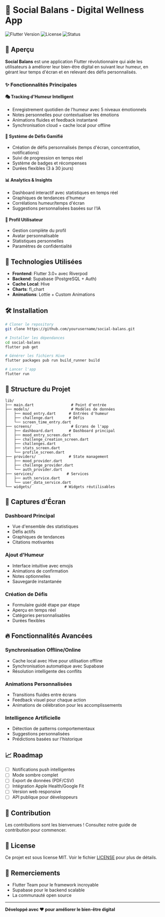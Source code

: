 # 🌟 Social Balans - Digital Wellness App

![Flutter Version](https://img.shields.io/badge/Flutter-3.0+-blue.svg)
![License](https://img.shields.io/badge/license-MIT-green.svg)
![Status](https://img.shields.io/badge/status-beta-yellow.svg)

## 📱 Aperçu

**Social Balans** est une application Flutter révolutionnaire qui aide les utilisateurs à améliorer leur bien-être digital en suivant leur humeur, en gérant leur temps d'écran et en relevant des défis personnalisés.

### ✨ Fonctionnalités Principales

#### 🎭 **Tracking d'Humeur Intelligent**
- Enregistrement quotidien de l'humeur avec 5 niveaux émotionnels
- Notes personnelles pour contextualiser les émotions
- Animations fluides et feedback instantané
- Synchronisation cloud + cache local pour offline

#### 🎯 **Système de Défis Gamifié**
- Création de défis personnalisés (temps d'écran, concentration, notifications)
- Suivi de progression en temps réel
- Système de badges et récompenses
- Durées flexibles (3 à 30 jours)

#### 📊 **Analytics & Insights**
- Dashboard interactif avec statistiques en temps réel
- Graphiques de tendances d'humeur
- Corrélations humeur/temps d'écran
- Suggestions personnalisées basées sur l'IA

#### 👤 **Profil Utilisateur**
- Gestion complète du profil
- Avatar personnalisable
- Statistiques personnelles
- Paramètres de confidentialité

## 🚀 Technologies Utilisées

- **Frontend**: Flutter 3.0+ avec Riverpod
- **Backend**: Supabase (PostgreSQL + Auth)
- **Cache Local**: Hive
- **Charts**: fl_chart
- **Animations**: Lottie + Custom Animations

## 🛠 Installation

```bash
# Cloner le repository
git clone https://github.com/yourusername/social-balans.git

# Installer les dépendances
cd social-balans
flutter pub get

# Générer les fichiers Hive
flutter packages pub run build_runner build

# Lancer l'app
flutter run
```

## 📁 Structure du Projet

```
lib/
├── main.dart                 # Point d'entrée
├── models/                   # Modèles de données
│   ├── mood_entry.dart      # Entrées d'humeur
│   ├── challenge.dart       # Défis
│   └── screen_time_entry.dart
├── screens/                  # Écrans de l'app
│   ├── dashboard.dart       # Dashboard principal
│   ├── mood_entry_screen.dart
│   ├── challenge_creation_screen.dart
│   ├── challenges.dart
│   ├── stats_screen.dart
│   └── profile_screen.dart
├── providers/               # State management
│   ├── mood_provider.dart
│   ├── challenge_provider.dart
│   └── auth_provider.dart
├── services/               # Services
│   ├── auth_service.dart
│   └── user_data_service.dart
└── widgets/               # Widgets réutilisables
```

## 🎨 Captures d'Écran

### Dashboard Principal
- Vue d'ensemble des statistiques
- Défis actifs
- Graphiques de tendances
- Citations motivantes

### Ajout d'Humeur
- Interface intuitive avec emojis
- Animations de confirmation
- Notes optionnelles
- Sauvegarde instantanée

### Création de Défis
- Formulaire guidé étape par étape
- Aperçu en temps réel
- Catégories personnalisables
- Durées flexibles

## 🔥 Fonctionnalités Avancées

### Synchronisation Offline/Online
- Cache local avec Hive pour utilisation offline
- Synchronisation automatique avec Supabase
- Résolution intelligente des conflits

### Animations Personnalisées
- Transitions fluides entre écrans
- Feedback visuel pour chaque action
- Animations de célébration pour les accomplissements

### Intelligence Artificielle
- Détection de patterns comportementaux
- Suggestions personnalisées
- Prédictions basées sur l'historique

## 📈 Roadmap

- [ ] Notifications push intelligentes
- [ ] Mode sombre complet
- [ ] Export de données (PDF/CSV)
- [ ] Intégration Apple Health/Google Fit
- [ ] Version web responsive
- [ ] API publique pour développeurs

## 🤝 Contribution

Les contributions sont les bienvenues ! Consultez notre guide de contribution pour commencer.

## 📄 License

Ce projet est sous license MIT. Voir le fichier [LICENSE](LICENSE) pour plus de détails.

## 🙏 Remerciements

- Flutter Team pour le framework incroyable
- Supabase pour le backend scalable
- La communauté open source

---

**Développé avec ❤️ pour améliorer le bien-être digital**